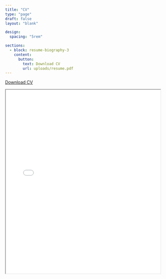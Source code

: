 ```yaml
---
title: "CV"
type: "page"
draft: false
layout: "blank"

design:
  spacing: "5rem"

sections:
  - block: resume-biography-3
    content:
      button:
        text: Download CV
        url: uploads/resume.pdf
---
```

<a href="/uploads/resume.pdf" class="btn btn-primary">Download CV</a>

<iframe src="/uploads/resume.pdf" width="100%" height="600px"></iframe>
